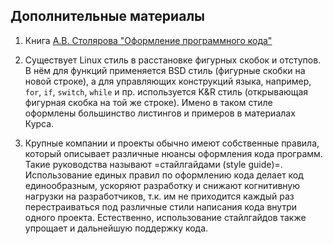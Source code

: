 ## Дополнительные материалы

1. Книга [А.В. Столярова "Оформление программного кода"](http://www.stolyarov.info/books/pdf/codestyle2.pdf) 

2. Существует Linux стиль в расстановке фигурных скобок и отступов. В нём для функций применяется BSD стиль (фигурные скобки на новой строке), а для управляющих конструкций языка, например, `for`, `if`, `switch`, `while` и пр. используется K&R стиль (открывающая фигурная скобка на той же строке). Имено в таком стиле оформлены большинство листингов и примеров в материалах Курса.

3. Крупные компании и проекты обычно имеют собственные правила, который описывает различные нюансы оформления кода программ. Такие руководства называют =стайлгайдами (style guide)=. Использование единых правил по оформлению кода делает код единообразным, ускоряют разработку и снижают когнитивную нагрузки на разработчиков, т.к. им не приходится каждый раз перестраиваться под различные стили написания кода внутри одного проекта. Естественно, использование стайлгайдов также упрощает и дальнейшую поддержку кода.